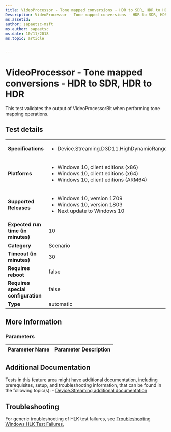```yaml
---
title: VideoProcessor - Tone mapped conversions - HDR to SDR, HDR to HDR
Description: VideoProcessor - Tone mapped conversions - HDR to SDR, HDR to HDR
ms.assetid: 
author: sapaetsc-msft
ms.author: sapaetsc
ms.date: 10/11/2018
ms.topic: article


---
```


# VideoProcessor - Tone mapped conversions - HDR to SDR, HDR to HDR

This test validates the output of VideoProcessorBlt when performing tone mapping operations.

## Test details
|||
|---|---|
| **Specifications**  | <ul><li>Device.Streaming.D3D11.HighDynamicRange.Playback</li></ul> |  
| **Platforms**   | <ul><li>Windows 10, client editions (x86)</li><li>Windows 10, client editions (x64)</li><li>Windows 10, client editions (ARM64)</li></ul> |
| **Supported Releases** | <ul><li>Windows 10, version 1709</li><li>Windows 10, version 1803</li><li>Next update to Windows 10</li></ul> |
|**Expected run time (in minutes)**| 10 |
|**Category**| Scenario |
|**Timeout (in minutes)**| 30 |
|**Requires reboot**| false |
|**Requires special configuration**| false |
|**Type**| automatic |

## More Information
### Parameters
| Parameter Name | Parameter Description |
| --- | --- |


## Additional Documentation
Tests in this feature area might have additional documentation, including prerequisites, setup, and troubleshooting information, that can be found in the following topic(s): - [Device.Streaming additional documentation](device-streaming-additional-documentation.md)



## Troubleshooting
For generic troubleshooting of HLK test failures, see [Troubleshooting Windows HLK Test Failures.](..\user\troubleshooting-windows-hlk-test-failures.md)
